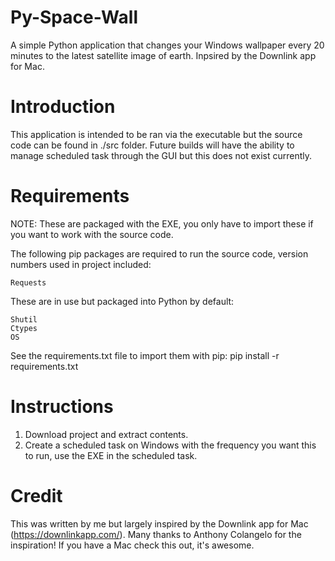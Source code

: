 # Py-Space-Wall
A simple Python application that changes your Windows wallpaper every 20 minutes to the latest satellite image of earth. Inpsired by the Downlink app for Mac.

# Introduction

This application is intended to be ran via the executable but the source code can be found in ./src folder. Future builds will have the ability to manage scheduled task through the GUI but this does not exist currently.

# Requirements

NOTE: These are packaged with the EXE, you only have to import these if you want to work with the source code.

The following pip packages are required to run the source code, version numbers used in project included:

    Requests

These are in use but packaged into Python by default:

    Shutil
    Ctypes
    OS

See the requirements.txt file to import them with pip: pip install -r requirements.txt

# Instructions

  1. Download project and extract contents. 
  2. Create a scheduled task on Windows with the frequency you want this to run, use the EXE in the scheduled task.
  
# Credit

This was written by me but largely inspired by the Downlink app for Mac (https://downlinkapp.com/). Many thanks to Anthony Colangelo for the inspiration! If you have a Mac check this out, it's awesome.

